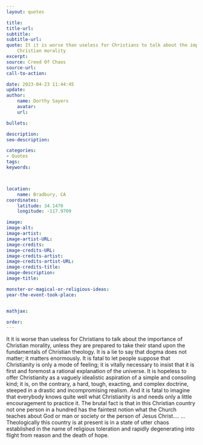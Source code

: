 ```yaml
---
layout: quotes

title:
title-url:
subtitle:
subtitle-url:
quote: It it is worse than useless for Christians to talk about the importance of
    Christian morality
excerpt:
source: Creed Of Chaos
source-url:
call-to-action:

date: 2023-04-23 11:44:45
update:
author:
    name: Dorthy Sayers
    avatar:
    url:

bullets:

description:
seo-description:

categories:
- Quotes
tags:
keywords:



location:
    name: Bradbury, CA
coordinates:
    latitude: 34.1470
    longitude: -117.9709

image:
image-alt:
image-artist:
image-artist-URL:
image-credits:
image-credits-URL:
image-credits-artist:
image-credits-artist-URL:
image-credits-title:
image-description:
image-title:

monster-or-magical-or-religious-ideas:
year-the-event-took-place:


mathjax:

order:
---
```

It it is worse than useless for Christians to talk about the importance of Christian morality, unless they are prepared to take their stand upon the fundamentals of Christian theology. It is a lie to say that dogma does not matter; it matters enormously. It is fatal to let people suppose that Christianity is only a mode of feeling; it is vitally necessary to insist that it is first and foremost a rational explanation of the universe. It is hopeless to offer Christianity as a vaguely idealistic aspiration of a simple and consoling kind; it is, on the contrary, a hard, tough, exacting, and complex doctrine, steeped in a drastic and incompromising realism. And it is fatal to imagine that everybody knows quite well what Christianity is and needs only a little encouragement to practice it. The brutal fact is that in this Christian country not one person in a hundred has the faintest notion what the Church teaches about God or man or society or the person of Jesus Christ….  …Theologically this country is at present is in a state of utter chaos established in the name of religious toleration and rapidly degenerating into flight from reason and the death of hope.